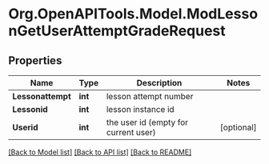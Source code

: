 # Org.OpenAPITools.Model.ModLessonGetUserAttemptGradeRequest

## Properties

Name | Type | Description | Notes
------------ | ------------- | ------------- | -------------
**Lessonattempt** | **int** | lesson attempt number | 
**Lessonid** | **int** | lesson instance id | 
**Userid** | **int** | the user id (empty for current user) | [optional] 

[[Back to Model list]](../README.md#documentation-for-models) [[Back to API list]](../README.md#documentation-for-api-endpoints) [[Back to README]](../README.md)

